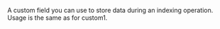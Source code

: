 A custom field you can use to store data during an indexing operation.
			Usage is the same as for custom1.